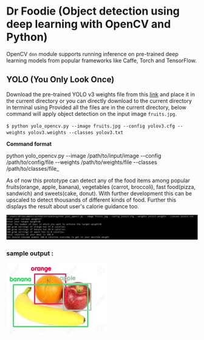 # Dr Foodie (Object detection using deep learning with OpenCV and Python) 

OpenCV `dnn` module supports running inference on pre-trained deep learning models from popular frameworks like Caffe, Torch and TensorFlow. 

 ## YOLO (You Only Look Once)
 
 Download the pre-trained YOLO v3 weights file from this [link](https://pjreddie.com/media/files/yolov3.weights) and place it in the current directory or you can directly download to the current directory in terminal using
 Provided all the files are in the current directory, below command will apply object detection on the input image `fruits.jpg`.
 
 `$ python yolo_opencv.py --image fruits.jpg --config yolov3.cfg --weights yolov3.weights --classes yolov3.txt`
 
 
 **Command format** 
 
 python yolo_opencv.py --image /path/to/input/image --config /path/to/config/file --weights /path/to/weights/file --classes /path/to/classes/file_
 
 As of now this prototype can detect any of the food items among popular fruits(orange, apple, banana), vegetables (carrot, broccoli), fast food(pizza, sandwich) and sweets(cake, donut). With further development this can be upscaled to detect thousands of different kinds of food. Further this displays the result about user's calorie guidance too.
 
 ![](code.png)
 
 ### sample output :
 ![](object-detection.jpg)
 

